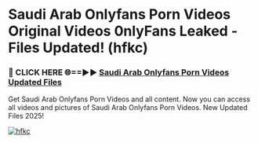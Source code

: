 # Saudi Arab Onlyfans Porn Videos Original Videos 0nlyFans Leaked - Files Updated! (hfkc)

<h3>🔴 CLICK HERE 🌐==►► <a href="https://tinyurl.com/x26r9saj" rel="nofollow">Saudi Arab Onlyfans Porn Videos Updated Files</a></h3>

Get Saudi Arab Onlyfans Porn Videos and all content. Now you can access all videos and pictures of Saudi Arab Onlyfans Porn Videos. New Updated Files 2025!

[![hfkc](https://i.imgur.com/LkgZPqh.gif)](https://tinyurl.com/x26r9saj)
